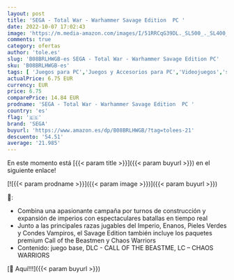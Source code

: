 ```yaml
---
layout: post
title: 'SEGA - Total War - Warhammer Savage Edition  PC '
date: 2022-10-07 17:02:43
image: 'https://m.media-amazon.com/images/I/51RRCqG39DL._SL500_._SL400_.jpg'
comments: true
category: ofertas
author: 'tole.es'
slug: 'B08BRLHWGB-es SEGA - Total War - Warhammer Savage Edition PC'
sku: 'B08BRLHWGB-es'
tags: [ 'Juegos para PC','Juegos y Accesorios para PC','Videojuegos','sega','🇪🇸', ]
actualPrice: 6.75 EUR
currency: EUR
price: 6.75
comparePrice: 14.84 EUR
prodname: 'SEGA - Total War - Warhammer Savage Edition  PC '
country: 'es'
flag: '🇪🇸'
brand: 'SEGA'
buyurl: 'https://www.amazon.es/dp/B08BRLHWGB/?tag=tolees-21'
descuento: '54.51'
average: '21.985'
---
```


En este momento está [{{< param title >}}]({{< param buyurl >}}) en el siguiente enlace!

[![{{< param prodname >}}]({{< param image >}})]({{< param buyurl >}})

🔎:

- Combina una apasionante campaña por turnos de construcción y expansión de imperios con espectaculares batallas en tiempo real
- Junto a las principales razas jugables del Imperio, Enanos, Pieles Verdes y Condes Vampiros, el Savage Edition también incluye los paquetes premium Call of the Beastmen y Chaos Warriors
- Contenido: juego base, DLC - CALL OF THE BEASTME, LC – CHAOS WARRIORS

[🛒 Aquí!!!]({{< param buyurl >}})
